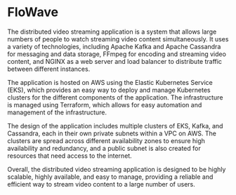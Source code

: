 # FloWave
The distributed video streaming application is a system that allows large numbers of people to watch streaming video content simultaneously. It uses a variety of technologies, including Apache Kafka and Apache Cassandra for messaging and data storage, FFmpeg for encoding and streaming video content, and NGINX as a web server and load balancer to distribute traffic between different instances.

The application is hosted on AWS using the Elastic Kubernetes Service (EKS), which provides an easy way to deploy and manage Kubernetes clusters for the different components of the application. The infrastructure is managed using Terraform, which allows for easy automation and management of the infrastructure.

The design of the application includes multiple clusters of EKS, Kafka, and Cassandra, each in their own private subnets within a VPC on AWS. The clusters are spread across different availability zones to ensure high availability and redundancy, and a public subnet is also created for resources that need access to the internet.

Overall, the distributed video streaming application is designed to be highly scalable, highly available, and easy to manage, providing a reliable and efficient way to stream video content to a large number of users.
